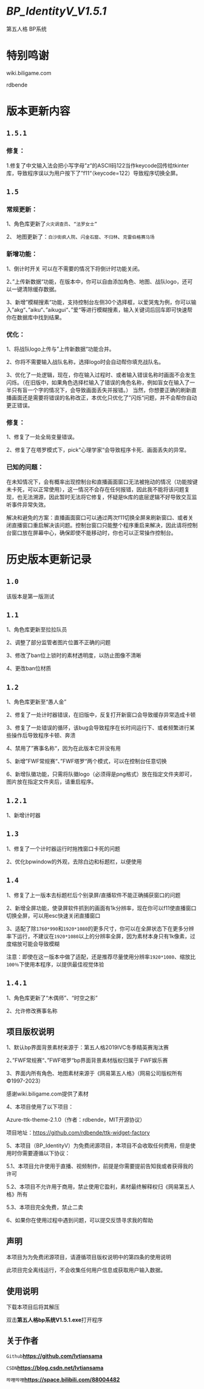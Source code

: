 # *BP_IdentityV_V1.5.1*

第五人格 BP系统

# 特别鸣谢
wiki.biligame.com

rdbende

# 版本更新内容


## `1.5.1`

### 修复：

1.修复了中文输入法会把小写字母”z“的ASCII码122当作keycode回传给tkinter库，导致程序误以为用户按下了”f11“（keycode=122）导致程序切换全屏。


## `1.5`

### 常规更新：

1、角色库更新了`火灾调查员`、`“法罗女士”`

2、 地图更新了：`白沙街疯人院`、`闪金石窟`、`不归林`、`克雷伯格赛马场`


### 新增功能：

1、倒计时开关 可以在不需要的情况下将倒计时功能关闭。

2、”上传新数据“功能，在版本中，你可以自由添加角色、地图、战队logo，还可以一键清除缓存数据。

3、新增”模糊搜素“功能，支持控制台左侧30个选择框，以爱哭鬼为例，你可以输入”akg“、”aiku“、”aikugui“、”爱“等进行模糊搜素，输入关键词后回车即可快速帮你在数据库中找到结果。


### 优化：

1、将战队logo上传与”上传新数据“功能合并。

2、你将不需要输入战队名称，选择logo时会自动帮你填充战队名。

3、优化了一处逻辑，现在，你在输入过程时、或者输入错误名称时画面不会发生闪烁。（在旧版中，如果角色选择栏输入了错误的角色名称，例如盲女在输入了一半只有盲一个字的情况下，会导致画面丢失并报错。）
当然，你想要正确的刷新直播画面还是需要将错误的名称改正，本优化只优化了”闪烁“问题，并不会帮你自动更正错误。

### 修复：

1、修复了一处全局变量错误。

2、修复了在塔罗模式下，pick”心理学家“会导致程序卡死、画面丢失的异常。

### 已知的问题：

在未知情况下，会有概率出现控制台和直播画面窗口无法被拖动的情况（功能按键未卡死，可以正常使用），这一情况不会存在任何报错，因此我不能将该问题复现，也无法溯源，因此暂时无法将它修复，怀疑是tk库的底层逻辑不好导致交互监听事件异常失效。

解决和避免的方案：直播画面窗口可以通过两次f11切换全屏来刷新窗口、或者关闭直播窗口重启解决该问题。控制台窗口只能整个程序重启来解决，因此请将控制台窗口放在屏幕中心，确保即使不能移动时，你也可以正常操作控制台。

# 历史版本更新记录

## `1.0`

该版本是第一版测试

## `1.1`

1、角色库更新至拉拉队员

2、调整了部分监管者图片位置不正确的问题

3、修改了ban位上锁时的素材透明度，以防止图像不清晰

4、更改ban位材质

## `1.2`

1、角色库更新至“愚人金”

2、修复了一处计时器错误，在旧版中，反复打开新窗口会导致缓存异常造成卡顿

3、修复了一处错误的循环，该bug会导致程序在长时间运行下、或者频繁进行某些操作后导致程序卡顿、奔溃

4、禁用了”赛事名称“，因为在此版本它并没有用

5、新增”FWF常规赛“、”FWF塔罗“两个模式，可以在控制台任意切换

6、新增队徽功能，只需将队徽logo（必须得是png格式）放在指定文件夹即可，图片放在指定文件夹后，请重启程序。

## `1.2.1`

1、新增计时器

## `1.3`

1、修复了一个计时器运行时拖拽窗口卡死的问题

2、优化bpwindow的外观，去除白边和标题栏，以便使用

## `1.4`

1、修复了上一版本去标题栏后个别录屏/直播软件不能正确捕获窗口的问题

2、新增全屏功能，使录屏软件抓到的画面有1k分辨率，现在你可以f11使直播窗口切换全屏，可以用esc快速关闭直播窗口

3、适配了除`1760*990`和`1920*1080`的更多尺寸，你可以在全屏状态下在更多分辨率下运行，不建议在`1920*1080`以上的分辨率全屏，因为素材本身只有1k像素，过度缩放可能会导致模糊

注意：即使在这一版本中做了适配，还是推荐尽量使用分辨率`1920*1080`、缩放比`100％`下使用本程序，以提供最佳视觉体验

## `1.4.1`

1、角色库更新了“木偶师”、“时空之影”

2、允许修改赛事名称



## 项目版权说明

1、默认bp界面背景素材来源于：第五人格2019IVC冬季精英赛淘汰赛

2、”FWF常规赛“、”FWF塔罗“bp界面背景素材版权归属于 FWF娱乐赛

3、界面内所有角色、地图素材来源于《网易第五人格》（网易公司版权所有 ©1997-2023）

  感谢wiki.biligame.com提供了素材

4、本项目使用了以下项目：

  Azure-ttk-theme-2.1.0（作者：rdbende，MIT开源协议）

  项目地址：https://github.com/rdbende/ttk-widget-factory

5、本项目（BP_IdentityV）为免费闭源项目，本项目不会收取任何费用，但是使用时你需要遵循以下协议：

  5.1、本项目允许使用于直播、视频制作，前提是你需要提前告知我或者获得我的许可

  5.2、本项目不允许用于商用，禁止使用它盈利，素材最终解释权归《网易第五人格》所有

  5.3、本项目完全免费，禁止二卖

6、如果你在使用过程中遇到问题，可以提交反馈寻求我的帮助


## 声明

本项目为为免费闭源项目，请遵循项目版权说明中的第四条的使用说明

此项目完全离线运行，不会收集任何用户信息或获取用户输入数据。


## 使用说明

下载本项目后将其解压

双击**第五人格bp系统V1.5.1.exe**打开程序

## 关于作者

`Github`**https://github.com/lvtiansama**

`CSDN`**https://blog.csdn.net/lvtiansama**

`哔哩哔哩`**https://space.bilibili.com/88004482**